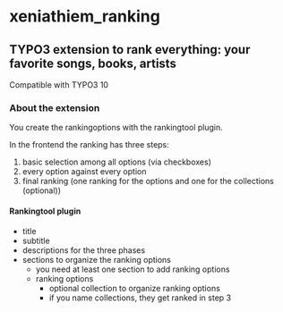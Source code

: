 # xeniathiem_ranking

## TYPO3 extension to rank everything: your favorite songs, books, artists

Compatible with TYPO3 10

### About the extension

You create the rankingoptions with the rankingtool plugin.

In the frontend the ranking has three steps:

1. basic selection among all options (via checkboxes)
2. every option against every option
3. final ranking (one ranking for the options and one for the collections (optional))

#### Rankingtool plugin

- title
- subtitle
- descriptions for the three phases
- sections to organize the ranking options
  - you need at least one section to add ranking options
  - ranking options
    - optional collection to organize ranking options 
    - if you name collections, they get ranked in step 3
